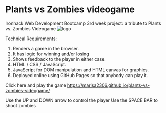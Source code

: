 # Plants vs Zombies videogame
Ironhack Web Development Bootcamp 3rd week project: a tribute to Plants vs. Zombies Videogame
![logo](https://marisa2306.github.io/plants-vs-zombies-videogame/img/logo.png)


Technical Requirements:

1. Renders a game in the browser.
2. It has logic for winning and/or losing
3. Shows feedback to the player in either case.
4. HTML / CSS / JavaScript.
5. JavaScript for DOM manipulation and HTML canvas for graphics.
6. Deployed online using GitHub Pages so that anybody can play it.

Click here and play the game https://marisa2306.github.io/plants-vs-zombies-videogame/

Use the UP and DOWN arrow to control the player
Use the SPACE BAR to shoot zombies
